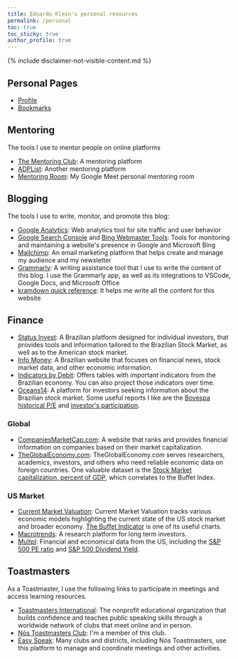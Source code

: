```yaml
---
title: Eduardo Klein's personal resources
permalink: /personal
toc: true
toc_sticky: true
author_profile: true
---
```


{% include disclaimer-not-visible-content.md %}

## Personal Pages

- [Profile](/profile)
- [Bookmarks](/bookmarks)

## Mentoring

The tools I use to mentor people on online platforms

- [The Mentoring Club](https://www.mentoring-club.com/): A mentoring platform
- [ADPList](https://app.adplist.org/): Another mentoring platform
- [Mentoring Room](https://meet.google.com/ufp-jpqe-kre): My Google Meet personal mentoring room

## Blogging

The tools I use to write, monitor, and promote this blog:

- [Google Analytics](https://analytics.google.com): Web analytics tool for site traffic and user behavior
- [Google Search Console](https://search.google.com/search-console) and [Bing Webmaster Tools](https://www.bing.com/webmasters): Tools for monitoring and maintaining a website's presence in Google and Microsoft Bing
- [Mailchimp](https://mailchimp.com): An email marketing platform that helps create and manage my audience and my newsletter
- [Grammarly](https://app.grammarly.com): A writing assistance tool that I use to write the content of this blog. I use the Grammarly app, as well as its integrations to VSCode, Google Docs, and Microsoft Office
- [kramdown quick reference](https://kramdown.gettalong.org/quickref.html): It helps me write all the content for this website

## Finance

- [Status Invest](https://statusinvest.com.br/): A Brazilian platform designed for individual investors, that provides tools and information tailored to the Brazilian Stock Market, as well as to the American stock market.
- [Info Money](https://www.infomoney.com.br/): A Brazilian website that focuses on financial news, stock market data, and other economic information.
- [Indicators by Debit](https://debit.com.br/tabelas/indicadores-economicos.php): Offers tables with important indicators from the Brazilian economy. You can also project those indicators over time.
- [Oceans14](https://www.oceans14.com.br): A platform for investors seeking information about the Brazilian stock market. Some useful reports I like are the [Bovespa historical P/E](https://www.oceans14.com.br/acoes/historico-pl-bovespa) and [investor's participation](https://www.oceans14.com.br/acoes/participacao-investidores-b3).

### Global

- [CompaniesMarketCap.com](https://companiesmarketcap.com/): A website that ranks and provides financial information on companies based on their market capitalization.
- [TheGlobalEconomy.com](https://pt.theglobaleconomy.com/): TheGlobalEconomy.com serves researchers, academics, investors, and others who need reliable economic data on foreign countries. One valuable dataset is the [Stock Market capitalization, percent of GDP](https://www.theglobaleconomy.com/rankings/Stock_market_capitalization/), which correlates to the Buffet Index.

### US Market

- [Current Market Valuation](https://www.currentmarketvaluation.com/): Current Market Valuation tracks various economic models highlighting the current state of the US stock market and broader economy. [The Buffet Indicator](https://www.currentmarketvaluation.com/models/buffett-indicator.php) is one of its useful charts.
- [Macrotrends](https://www.macrotrends.net/): A research platform for long term investors.
- [Multpl](https://www.multpl.com/): Financial and economical data from the US, including the [S&P 500 PE ratio](https://www.multpl.com/s-p-500-pe-ratio) and [S&P 500 Dividend Yield](https://www.multpl.com/s-p-500-dividend-yield).

## Toastmasters

As a Toastmaster, I use the following links to participate in meetings and access learning resources.

- [Toastmasters International](https://www.toastmasters.org/): The nonprofit educational organization that builds confidence and teaches public speaking skills through a worldwide network of clubs that meet online and in person.
- [Nós Toastmasters Club](https://toastmastersbrasil.org/regiao/regiao-sul/nos-toastmasters/): I'm a member of this club.
- [Easy Speak](https://easy-speak.org/): Many clubs and districts, including Nós Toastmasters, use this platform to manage and coordinate meetings and other activities.